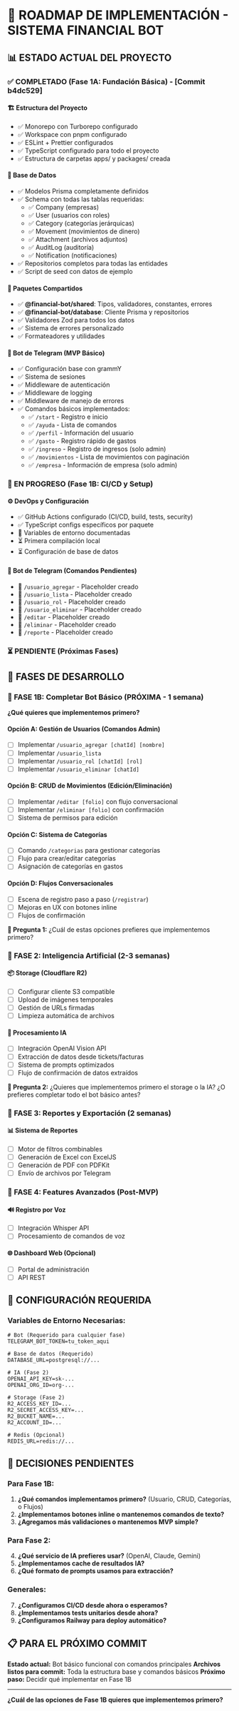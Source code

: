 # 🚀 ROADMAP DE IMPLEMENTACIÓN - SISTEMA FINANCIAL BOT

## 📊 ESTADO ACTUAL DEL PROYECTO

### ✅ COMPLETADO (Fase 1A: Fundación Básica) - [Commit b4dc529]

#### 🏗️ Estructura del Proyecto
- ✅ Monorepo con Turborepo configurado
- ✅ Workspace con pnpm configurado
- ✅ ESLint + Prettier configurados
- ✅ TypeScript configurado para todo el proyecto
- ✅ Estructura de carpetas apps/ y packages/ creada

#### 💾 Base de Datos
- ✅ Modelos Prisma completamente definidos
- ✅ Schema con todas las tablas requeridas:
  - ✅ Company (empresas)
  - ✅ User (usuarios con roles)
  - ✅ Category (categorías jerárquicas)
  - ✅ Movement (movimientos de dinero)
  - ✅ Attachment (archivos adjuntos)
  - ✅ AuditLog (auditoría)
  - ✅ Notification (notificaciones)
- ✅ Repositorios completos para todas las entidades
- ✅ Script de seed con datos de ejemplo

#### 🔧 Paquetes Compartidos
- ✅ **@financial-bot/shared**: Tipos, validadores, constantes, errores
- ✅ **@financial-bot/database**: Cliente Prisma y repositorios
- ✅ Validadores Zod para todos los datos
- ✅ Sistema de errores personalizado
- ✅ Formateadores y utilidades

#### 🤖 Bot de Telegram (MVP Básico)
- ✅ Configuración base con grammY
- ✅ Sistema de sesiones
- ✅ Middleware de autenticación
- ✅ Middleware de logging
- ✅ Middleware de manejo de errores
- ✅ Comandos básicos implementados:
  - ✅ `/start` - Registro e inicio
  - ✅ `/ayuda` - Lista de comandos
  - ✅ `/perfil` - Información del usuario
  - ✅ `/gasto` - Registro rápido de gastos
  - ✅ `/ingreso` - Registro de ingresos (solo admin)
  - ✅ `/movimientos` - Lista de movimientos con paginación
  - ✅ `/empresa` - Información de empresa (solo admin)

### 🔄 EN PROGRESO (Fase 1B: CI/CD y Setup)

#### ⚙️ DevOps y Configuración
- ✅ GitHub Actions configurado (CI/CD, build, tests, security)
- ✅ TypeScript configs específicos por paquete
- 🔄 Variables de entorno documentadas
- ⏳ Primera compilación local
- ⏳ Configuración de base de datos

#### 🤖 Bot de Telegram (Comandos Pendientes)
- 🚧 `/usuario_agregar` - Placeholder creado
- 🚧 `/usuario_lista` - Placeholder creado  
- 🚧 `/usuario_rol` - Placeholder creado
- 🚧 `/usuario_eliminar` - Placeholder creado
- 🚧 `/editar` - Placeholder creado
- 🚧 `/eliminar` - Placeholder creado
- 🚧 `/reporte` - Placeholder creado

### ⏳ PENDIENTE (Próximas Fases)

## 📅 FASES DE DESARROLLO

### 🎯 FASE 1B: Completar Bot Básico (PRÓXIMA - 1 semana)

**¿Qué quieres que implementemos primero?**

#### Opción A: Gestión de Usuarios (Comandos Admin)
- [ ] Implementar `/usuario_agregar [chatId] [nombre]`
- [ ] Implementar `/usuario_lista`
- [ ] Implementar `/usuario_rol [chatId] [rol]`
- [ ] Implementar `/usuario_eliminar [chatId]`

#### Opción B: CRUD de Movimientos (Edición/Eliminación)
- [ ] Implementar `/editar [folio]` con flujo conversacional
- [ ] Implementar `/eliminar [folio]` con confirmación
- [ ] Sistema de permisos para edición

#### Opción C: Sistema de Categorías
- [ ] Comando `/categorias` para gestionar categorías
- [ ] Flujo para crear/editar categorías
- [ ] Asignación de categorías en gastos

#### Opción D: Flujos Conversacionales
- [ ] Escena de registro paso a paso (`/registrar`)
- [ ] Mejoras en UX con botones inline
- [ ] Flujos de confirmación

**💭 Pregunta 1:** ¿Cuál de estas opciones prefieres que implementemos primero?

### 🎯 FASE 2: Inteligencia Artificial (2-3 semanas)

#### 📦 Storage (Cloudflare R2)
- [ ] Configurar cliente S3 compatible
- [ ] Upload de imágenes temporales
- [ ] Gestión de URLs firmadas
- [ ] Limpieza automática de archivos

#### 🧠 Procesamiento IA
- [ ] Integración OpenAI Vision API
- [ ] Extracción de datos desde tickets/facturas
- [ ] Sistema de prompts optimizados
- [ ] Flujo de confirmación de datos extraídos

**💭 Pregunta 2:** ¿Quieres que implementemos primero el storage o la IA? ¿O prefieres completar todo el bot básico antes?

### 🎯 FASE 3: Reportes y Exportación (2 semanas)

#### 📊 Sistema de Reportes
- [ ] Motor de filtros combinables
- [ ] Generación de Excel con ExcelJS
- [ ] Generación de PDF con PDFKit
- [ ] Envío de archivos por Telegram

### 🎯 FASE 4: Features Avanzados (Post-MVP)

#### 🔊 Registro por Voz
- [ ] Integración Whisper API
- [ ] Procesamiento de comandos de voz

#### 🌐 Dashboard Web (Opcional)
- [ ] Portal de administración
- [ ] API REST

## 🔧 CONFIGURACIÓN REQUERIDA

### Variables de Entorno Necesarias:
```env
# Bot (Requerido para cualquier fase)
TELEGRAM_BOT_TOKEN=tu_token_aqui

# Base de datos (Requerido)
DATABASE_URL=postgresql://...

# IA (Fase 2)
OPENAI_API_KEY=sk-...
OPENAI_ORG_ID=org-...

# Storage (Fase 2)
R2_ACCESS_KEY_ID=...
R2_SECRET_ACCESS_KEY=...
R2_BUCKET_NAME=...
R2_ACCOUNT_ID=...

# Redis (Opcional)
REDIS_URL=redis://...
```

## 🤔 DECISIONES PENDIENTES

### Para Fase 1B:
1. **¿Qué comandos implementamos primero?** (Usuario, CRUD, Categorías, o Flujos)
2. **¿Implementamos botones inline o mantenemos comandos de texto?**
3. **¿Agregamos más validaciones o mantenemos MVP simple?**

### Para Fase 2:
4. **¿Qué servicio de IA prefieres usar?** (OpenAI, Claude, Gemini)
5. **¿Implementamos cache de resultados IA?**
6. **¿Qué formato de prompts usamos para extracción?**

### Generales:
7. **¿Configuramos CI/CD desde ahora o esperamos?**
8. **¿Implementamos tests unitarios desde ahora?**
9. **¿Configuramos Railway para deploy automático?**

## 📋 PARA EL PRÓXIMO COMMIT

**Estado actual:** Bot básico funcional con comandos principales
**Archivos listos para commit:** Toda la estructura base y comandos básicos
**Próximo paso:** Decidir qué implementar en Fase 1B

---

**¿Cuál de las opciones de Fase 1B quieres que implementemos primero?**